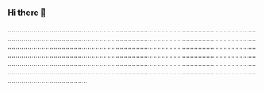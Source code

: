 ### Hi there 👋

................................................................................................................................................................................................................................................................................................................................................................................................................................................................................................................................................................................................................................................................................................................................................................................................................